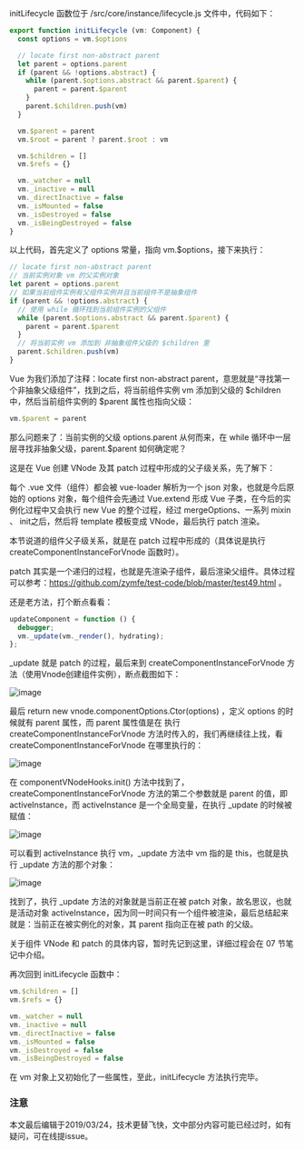 initLifecycle 函数位于 /src/core/instance/lifecycle.js 文件中，代码如下：

``` javascript
export function initLifecycle (vm: Component) {
  const options = vm.$options

  // locate first non-abstract parent
  let parent = options.parent
  if (parent && !options.abstract) {
    while (parent.$options.abstract && parent.$parent) {
      parent = parent.$parent
    }
    parent.$children.push(vm)
  }

  vm.$parent = parent
  vm.$root = parent ? parent.$root : vm

  vm.$children = []
  vm.$refs = {}

  vm._watcher = null
  vm._inactive = null
  vm._directInactive = false
  vm._isMounted = false
  vm._isDestroyed = false
  vm._isBeingDestroyed = false
}
```

以上代码，首先定义了 options 常量，指向 vm.$options，接下来执行：

``` javascript
// locate first non-abstract parent
// 当前实例对象 vm 的父实例对象
let parent = options.parent
// 如果当前组件实例有父组件实例并且当前组件不是抽象组件
if (parent && !options.abstract) {
  // 使用 while 循环找到当前组件实例的父组件
  while (parent.$options.abstract && parent.$parent) {
    parent = parent.$parent
  }
  // 将当前实例 vm 添加到 非抽象组件父级的 $children 里
  parent.$children.push(vm)
}
```

Vue 为我们添加了注释：locate first non-abstract parent，意思就是“寻找第一个非抽象父级组件”，找到之后，将当前组件实例 vm 添加到父级的 $children 中，然后当前组件实例的 $parent 属性也指向父级：

``` javascript
vm.$parent = parent
```

那么问题来了：当前实例的父级 options.parent 从何而来，在 while 循环中一层层寻找非抽象父级，parent.$parent 如何确定呢？

这是在 Vue 创建 VNode 及其 patch 过程中形成的父子级关系，先了解下：

每个 .vue 文件（组件）都会被 vue-loader 解析为一个 json 对象，也就是今后原始的 options 对象，每个组件会先通过 Vue.extend 形成 Vue 子类，在今后的实例化过程中又会执行 new Vue 的整个过程，经过 mergeOptions、一系列 mixin 、 init之后，然后将 template 模板变成 VNode，最后执行 patch 渲染。

本节说道的组件父子级关系，就是在 patch 过程中形成的（具体说是执行 createComponentInstanceForVnode 函数时）。

patch 其实是一个递归的过程，也就是先渲染子组件，最后渲染父组件。具体过程可以参考：https://github.com/zymfe/test-code/blob/master/test49.html 。

还是老方法，打个断点看看：

``` javascript
updateComponent = function () {
  debugger;
  vm._update(vm._render(), hydrating);
};
```
_update 就是 patch 的过程，最后来到 createComponentInstanceForVnode 方法（使用Vnode创建组件实例），断点截图如下：

![image](https://github.com/zymfe/into-vue/blob/master/example/initLifecycle/1.jpg)

最后 return new vnode.componentOptions.Ctor(options) ，定义 options 的时候就有 parent 属性，而 parent 属性值是在 执行 createComponentInstanceForVnode 方法时传入的，我们再继续往上找，看 createComponentInstanceForVnode 在哪里执行的：

![image](https://github.com/zymfe/into-vue/blob/master/example/initLifecycle/2.jpg)

在 componentVNodeHooks.init() 方法中找到了，createComponentInstanceForVnode 方法的第二个参数就是 parent 的值，即 activeInstance，而 activeInstance 是一个全局变量，在执行 _update 的时候被赋值：

![image](https://github.com/zymfe/into-vue/blob/master/example/initLifecycle/3.jpg)

可以看到 activeInstance 执行 vm，_update 方法中 vm 指的是 this，也就是执行 _update 方法的那个对象：

![image](https://github.com/zymfe/into-vue/blob/master/example/initLifecycle/4.jpg)

找到了，执行 _update 方法的对象就是当前正在被 patch 对象，故名思议，也就是活动对象 activeInstance，因为同一时间只有一个组件被渲染，最后总结起来就是：当前正在被实例化的对象，其 parent 指向正在被 path 的父级。

关于组件 VNode 和 patch 的具体内容，暂时先记到这里，详细过程会在 07 节笔记中介绍。

再次回到 initLifecycle 函数中：

``` javascript
vm.$children = []
vm.$refs = {}

vm._watcher = null
vm._inactive = null
vm._directInactive = false
vm._isMounted = false
vm._isDestroyed = false
vm._isBeingDestroyed = false
```

在 vm 对象上又初始化了一些属性，至此，initLifecycle 方法执行完毕。

### 注意
本文最后编辑于2019/03/24，技术更替飞快，文中部分内容可能已经过时，如有疑问，可在线提issue。